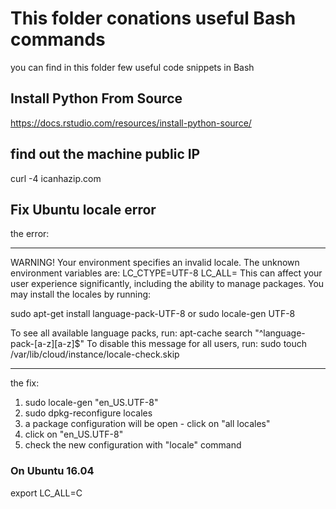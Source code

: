 # This folder conations useful Bash commands
you can find in this folder few useful code snippets in Bash

## Install Python From Source 

https://docs.rstudio.com/resources/install-python-source/

## find out the machine public IP
curl -4 icanhazip.com

## Fix Ubuntu locale error

the error:
_____________________________________________________________________
WARNING! Your environment specifies an invalid locale.
 The unknown environment variables are:
   LC_CTYPE=UTF-8 LC_ALL=
 This can affect your user experience significantly, including the
 ability to manage packages. You may install the locales by running:

   sudo apt-get install language-pack-UTF-8
     or
   sudo locale-gen UTF-8

To see all available language packs, run:
   apt-cache search "^language-pack-[a-z][a-z]$"
To disable this message for all users, run:
   sudo touch /var/lib/cloud/instance/locale-check.skip
_____________________________________________________________________

the fix:

1) sudo locale-gen "en_US.UTF-8"
1) sudo dpkg-reconfigure locales
1) a package configuration will be open - click on "all locales"
1) click on "en_US.UTF-8"
1) check the new configuration with "locale" command


### On Ubuntu 16.04 
export LC_ALL=C
